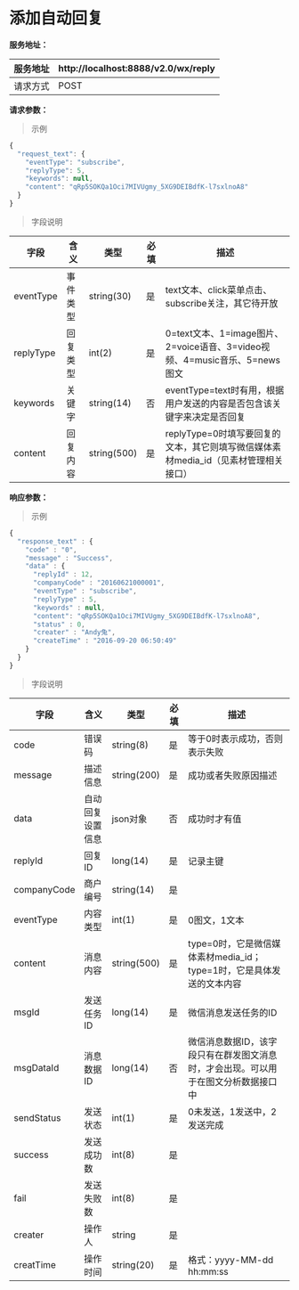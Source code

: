 # 添加自动回复

**服务地址：**

| 服务地址 | http:\/\/localhost:8888\/v2.0\/wx\/reply |
| --- | --- |
| 请求方式 | POST |

**请求参数：**

> 示例

```js
{
  "request_text": {
    "eventType": "subscribe",
    "replyType": 5,
    "keywords": null,
    "content": "qRp5SOKQa1Oci7MIVUgmy_5XG9DEIBdfK-l7sxlnoA8"
  }
}
```

> 字段说明

| **字段** | **含义** | **类型** | **必填** | **描述** |
| --- | --- | --- | --- | --- |
| eventType | 事件类型 | string\(30\) | 是 | text文本、click菜单点击、subscribe关注，其它待开放 |
| replyType | 回复类型 | int\(2\) | 是 | 0=text文本、1=image图片、2=voice语音、3=video视频、4=music音乐、5=news图文 |
| keywords | 关键字 | string\(14\) | 否 | eventType=text时有用，根据用户发送的内容是否包含该关键字来决定是否回复 |
| content | 回复内容 | string\(500\) | 是 | replyType=0时填写要回复的文本，其它则填写微信媒体素材media\_id（见素材管理相关接口） |

**响应参数：**

> 示例

```js
{
  "response_text" : {
    "code" : "0",
    "message" : "Success",
    "data" : {
      "replyId" : 12,
      "companyCode" : "20160621000001",
      "eventType" : "subscribe",
      "replyType" : 5,
      "keywords" : null,
      "content": "qRp5SOKQa1Oci7MIVUgmy_5XG9DEIBdfK-l7sxlnoA8",
      "status" : 0,
      "creater" : "Andy兔",
      "createTime" : "2016-09-20 06:50:49"
    }
  }
}
```

> 字段说明

| **字段** | **含义** | **类型** | **必填** | **描述** |
| --- | --- | --- | --- | --- |
| code | 错误码 | string\(8\) | 是 | 等于0时表示成功，否则表示失败 |
| message | 描述信息 | string\(200\) | 是 | 成功或者失败原因描述 |
| data | 自动回复设置信息 | json对象 | 否 | 成功时才有值 |
| replyId | 回复ID | long\(14\) | 是 | 记录主键 |
| companyCode | 商户编号 | string\(14\) | 是 |  |
| eventType | 内容类型 | int\(1\) | 是 | 0图文，1文本 |
| content | 消息内容 | string\(500\) | 是 | type=0时，它是微信媒体素材media\_id；type=1时，它是具体发送的文本内容 |
| msgId | 发送任务ID | long\(14\) | 是 | 微信消息发送任务的ID |
| msgDataId | 消息数据ID | long\(14\) | 否 | 微信消息数据ID，该字段只有在群发图文消息时，才会出现。可以用于在图文分析数据接口中 |
| sendStatus | 发送状态 | int\(1\) | 是 | 0未发送，1发送中，2发送完成 |
| success | 发送成功数 | int\(8\) | 是 |  |
| fail | 发送失败数 | int\(8\) | 是 |  |
| creater | 操作人 | string | 是 |  |
| creatTime | 操作时间 | string\(20\) | 是 | 格式：yyyy-MM-dd hh:mm:ss |

